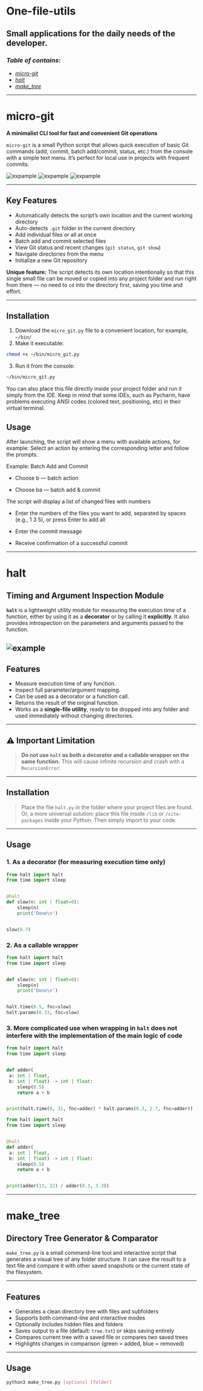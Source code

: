 # One-file-utils
## Small applications for the daily needs of the developer.

### _Table of contains_:
- [_micro-git_](#micro-git)
- [_halt_](#halt)
- [_make_tree_](#make_tree)
---

# micro-git

**A minimalist CLI tool for fast and convenient Git operations**

`micro-git` is a small Python script that allows quick execution of basic Git commands (add, commit, batch add/commit, status, etc.) from the console with a simple text menu.
It’s perfect for local use in projects with frequent commits.

![expample](images/micro_git_1.png)
![expample](images/micro_git_2.png)
![expample](images/micro_git_3.png)

---

## Key Features

- Automatically detects the script’s own location and the current working directory
- Auto-detects `.git` folder in the current directory
- Add individual files or all at once
- Batch add and commit selected files
- View Git status and recent changes (`git status`, `git show`)
- Navigate directories from the menu
- Initialize a new Git repository

**Unique feature:**
The script detects its own location intentionally so that this single small file can be moved or copied into any project folder and run right from there — no need to `cd` into the directory first, saving you time and effort.

---

## Installation

1. Download the `micro_git.py` file to a convenient location, for example, `~/bin/`
2. Make it executable:

```bash
chmod +x ~/bin/micro_git.py
```
3. Run it from the console:
```bash
~/bin/micro_git.py
```
You can also place this file directly inside your project folder and run it simply from the IDE. Keep in mind that some IDEs, such as Pycharm, have problems executing ANSI codes (colored text, positioning, etc) in their virtual terminal.

## Usage
After launching, the script will show a menu with available actions, for example:
Select an action by entering the corresponding letter and follow the prompts.

Example: Batch Add and Commit
- Choose b — batch action

- Choose ba — batch add & commit

The script will display a list of changed files with numbers

- Enter the numbers of the files you want to add, separated by spaces (e.g., 1 3 5), or press Enter to add all

- Enter the commit message

- Receive confirmation of a successful commit
---

# halt
## Timing and Argument Inspection Module

**`halt`** is a lightweight utility module for measuring the execution time of a function, either by using it as a **decorator** or by calling it **explicitly**. It also provides introspection on the parameters and arguments passed to the function.

![example](images/halt.png)
---

## Features

- Measure execution time of any function.
- Inspect full parameter/argument mapping.
- Can be used as a decorator or a function call.
- Returns the result of the original function.
- Works as a **single-file utility**, ready to be dropped into any folder and used immediately without changing directories.

---

## ⚠️ Important Limitation

> **Do not use `halt` as both a decorator and a callable wrapper on the same function.**
> This will cause infinite recursion and crash with a `RecursionError`.

---
## Installation
> Place the file `halt.py` in the folder where your project files are found. Or, a more universal solution: place this file inside `/lib` or `/site-packages` inside your Python. Then simply import to your code.

---
## Usage

### 1. As a decorator (for measuring execution time only)

```python
from halt import halt
from time import sleep


@halt
def slow(n: int | float=0):
    sleep(n)
    print('Done\n')


slow(0.7)
```

### 2. As a callable wrapper

```python
from halt import halt
from time import sleep


def slow(n: int | float=0):
    sleep(n)
    print('Done\n')


halt.time(0.5, fnc=slow)
halt.params(0.33, fnc=slow)
```

### 3. More complicated use when wrapping in `halt` does not interfere with the implementation of the main logic of code

```python
from halt import halt
from time import sleep


def adder(
 a: int | float,
 b: int | float) -> int | float:
    sleep(0.5)
    return a + b


print(halt.time(8, 31, fnc=adder) * halt.params(0.3, 2.7, fnc=adder))
```

```python
from halt import halt
from time import sleep


@halt
def adder(
 a: int | float,
 b: int | float) -> int | float:
    sleep(0.5)
    return a + b


print(adder(13, 22) / adder(0.3, 3.3))
```
---
# make_tree

## Directory Tree Generator & Comparator

`make_tree.py` is a small command-line tool and interactive script that generates a visual tree of any folder structure. It can save the result to a text file and compare it with other saved snapshots or the current state of the filesystem.

---

## Features

- Generates a clean directory tree with files and subfolders
- Supports both command-line and interactive modes
- Optionally includes hidden files and folders
- Saves output to a file (default: `tree.txt`) or skips saving entirely
- Compares current tree with a saved file or compares two saved trees
- Highlights changes in comparison (green = added, blue = removed)

---

## Usage

```bash
python3 make_tree.py [options] [folder]

```
